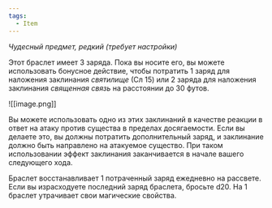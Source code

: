 ```yaml
---
tags:
  - Item
---
```

_Чудесный предмет, редкий (требует настройки)_

Этот браслет имеет 3 заряда. Пока вы носите его, вы можете использовать бонусное действие, чтобы потратить 1 заряд для наложения заклинания _святилище_ (Сл 15) или 2 заряда для наложения заклинания _священная связь_ на расстоянии до 30 футов.

![[image.png]]

Вы можете использовать одно из этих заклинаний в качестве реакции в ответ на атаку против существа в пределах досягаемости. Если вы делаете это, вы должны потратить дополнительный заряд, и заклинание должно быть направлено на атакуемое существо. При таком использовании эффект заклинания заканчивается в начале вашего следующего хода.

Браслет восстанавливает 1 потраченный заряд ежедневно на рассвете. Если вы израсходуете последний заряд браслета, бросьте d20. На 1 браслет утрачивает свои магические свойства.